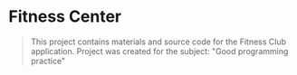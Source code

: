 # Fitness Center
> This project contains materials and source code for the Fitness Club application.
> Project was created for the subject: "Good programming practice"
